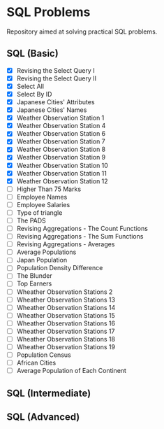 # SQL Problems
Repository aimed at solving practical SQL problems.

## SQL (Basic)

- [x] Revising the Select Query I
- [x] Revising the Select Query II
- [X] Select All
- [X] Select By ID
- [X] Japanese Cities' Attributes
- [X] Japanese Cities' Names
- [X] Weather Observation Station 1
- [X] Weather Observation Station 4
- [X] Weather Observation Station 6
- [X] Weather Observation Station 7
- [X] Weather Observation Station 8
- [X] Weather Observation Station 9
- [X] Weather Observation Station 10
- [X] Weather Observation Station 11
- [X] Weather Observation Station 12
- [ ] Higher Than 75 Marks
- [ ] Employee Names
- [ ] Employee Salaries
- [ ] Type of triangle
- [ ] The PADS
- [ ] Revising Aggregations - The Count Functions
- [ ] Revising Aggregations - The Sum Functions
- [ ] Revising Aggregations - Averages
- [ ] Average Populations
- [ ] Japan Population
- [ ] Population Density Difference
- [ ] The Blunder
- [ ] Top Earners
- [ ] Wheather Observation Stations 2
- [ ] Wheather Observation Stations 13
- [ ] Wheather Observation Stations 14
- [ ] Wheather Observation Stations 15
- [ ] Wheather Observation Stations 16
- [ ] Wheather Observation Stations 17
- [ ] Wheather Observation Stations 18
- [ ] Wheather Observation Stations 19
- [ ] Population Census
- [ ] African Cities
- [ ] Average Population of Each Continent

## SQL (Intermediate)

## SQL (Advanced)
